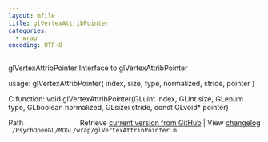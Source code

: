 ```yaml
---
layout: mfile
title: glVertexAttribPointer
categories:
  - wrap
encoding: UTF-8
---
```


glVertexAttribPointer  Interface to glVertexAttribPointer  

usage:  glVertexAttribPointer( index, size, type, normalized, stride, pointer )  

C function:  void glVertexAttribPointer(GLuint index, GLint size, GLenum type, GLboolean normalized, GLsizei stride, const GLvoid\* pointer)  


<div class="code_header" style="text-align:right;">
  <span style="float:left;">Path&nbsp;&nbsp;</span> <span class="counter">Retrieve <a href=
  "https://raw.github.com/Psychtoolbox-3/Psychtoolbox-3/beta/./PsychOpenGL/MOGL/wrap/glVertexAttribPointer.m">current version from GitHub</a> | View <a href=
  "https://github.com/Psychtoolbox-3/Psychtoolbox-3/commits/beta/./PsychOpenGL/MOGL/wrap/glVertexAttribPointer.m">changelog</a></span>
</div>
<div class="code">
  <code>./PsychOpenGL/MOGL/wrap/glVertexAttribPointer.m</code>
</div>
